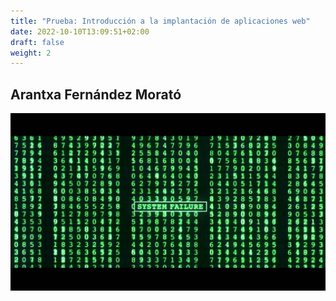 ```yaml
---
title: "Prueba: Introducción a la implantación de aplicaciones web"
date: 2022-10-10T13:09:51+02:00
draft: false
weight: 2
---
```


## Arantxa Fernández Morató

![fotoprueba](prueba.png)

